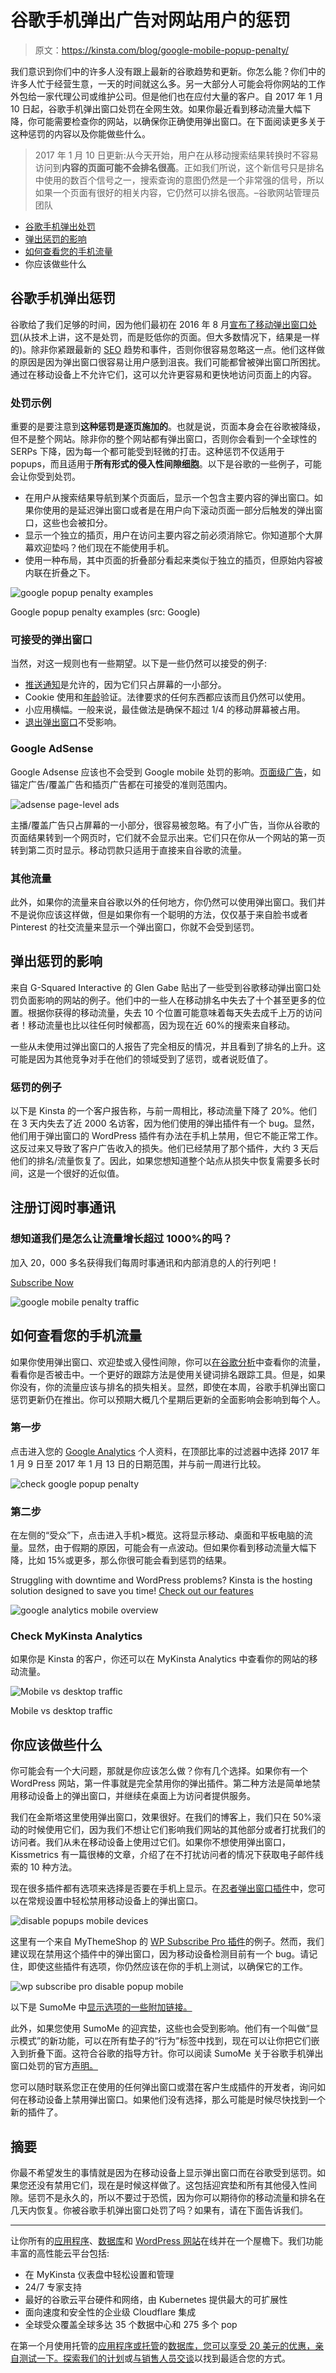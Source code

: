 # 谷歌手机弹出广告对网站用户的惩罚

> 原文：<https://kinsta.com/blog/google-mobile-popup-penalty/>

我们意识到你们中的许多人没有跟上最新的谷歌趋势和更新。你怎么能？你们中的许多人忙于经营生意，一天的时间就这么多。另一大部分人可能会将你网站的工作外包给一家代理公司或维护公司。但是他们也在应付大量的客户。自 2017 年 1 月 10 日起，谷歌手机弹出窗口处罚在全网生效。如果你最近看到移动流量大幅下降，你可能需要检查你的网站，以确保你正确使用弹出窗口。在下面阅读更多关于这种惩罚的内容以及你能做些什么。

> 2017 年 1 月 10 日更新:从今天开始，用户在从移动搜索结果转换时不容易访问到**内容的页面可能不会排名很高**。正如我们所说，这个新信号只是排名中使用的数百个信号之一，搜索查询的意图仍然是一个非常强的信号，所以如果一个页面有很好的相关内容，它仍然可以排名很高。–谷歌网站管理员团队

*   [谷歌手机弹出处罚](#google-mobile-popup-penalty)
*   [弹出惩罚的影响](#popup-penalty-impact)
*   [如何查看您的手机流量](#check-mobile-traffic)
*   你应该做些什么

## 谷歌手机弹出惩罚

谷歌给了我们足够的时间，因为他们最初在 2016 年 8 月[宣布了移动弹出窗口处罚](https://webmasters.googleblog.com/2016/08/helping-users-easily-access-content-on.html)(从技术上讲，这不是处罚，而是贬低你的页面。但大多数情况下，结果是一样的)。除非你紧跟最新的 [SEO](https://kinsta.com/blog/what-does-seo-stand-for/) 趋势和事件，否则你很容易忽略这一点。他们这样做的原因是因为弹出窗口很容易让用户感到沮丧。我们可能都曾被弹出窗口所困扰。通过在移动设备上不允许它们，这可以允许更容易和更快地访问页面上的内容。

### 处罚示例

重要的是要注意到**这种惩罚是逐页施加的**。也就是说，页面本身会在谷歌被降级，但不是整个网站。除非你的整个网站都有弹出窗口，否则你会看到一个全球性的 SERPs 下降，因为每一个都可能受到轻微的打击。这种惩罚不仅适用于 popups，而且适用于**所有形式的侵入性间隙细胞**。以下是谷歌的一些例子，可能会让你受到处罚。

*   在用户从搜索结果导航到某个页面后，显示一个包含主要内容的弹出窗口。如果你使用的是延迟弹出窗口或者是在用户向下滚动页面一部分后触发的弹出窗口，这些也会被扣分。
*   显示一个独立的插页，用户在访问主要内容之前必须消除它。你知道那个大屏幕欢迎垫吗？他们现在不能使用手机。
*   使用一种布局，其中页面的折叠部分看起来类似于独立的插页，但原始内容被内联在折叠之下。

![google popup penalty examples](img/4b15dd00e53e4b311011e9962005900c.png)

Google popup penalty examples (src: Google)



### 可接受的弹出窗口

当然，对这一规则也有一些期望。以下是一些仍然可以接受的例子:









*   [推送通知](https://kinsta.com/blog/wordpress-push-notifications/)是允许的，因为它们只占屏幕的一小部分。
*   Cookie 使用和[年龄](https://kinsta.com/blog/wordpress-age-verification/)验证。法律要求的任何东西都应该而且仍然可以使用。
*   小应用横幅。一般来说，最佳做法是确保不超过 1/4 的移动屏幕被占用。
*   [退出弹出窗口](http://www.thesempost.com/exit-interstitials-not-impacted-googles-mobile-interstitial-change/)不受影响。

### Google AdSense

Google Adsense 应该也不会受到 Google mobile 处罚的影响。[页面级广告](https://support.google.com/adsense/answer/6245304)，如锚定广告/覆盖广告和插页广告都在可接受的准则范围内。

![adsense page-level ads](img/ddbf52d987504b06e696d321e971df0a.png)

主播/覆盖广告只占屏幕的一小部分，很容易被忽略。有了小广告，当你从谷歌的页面结果转到一个网页时，它们就不会显示出来。它们只在你从一个网站的第一页转到第二页时显示。移动罚款只适用于直接来自谷歌的流量。

### 其他流量

此外，如果你的流量来自谷歌以外的任何地方，你仍然可以使用弹出窗口。我们并不是说你应该这样做，但是如果你有一个聪明的方法，仅仅基于来自脸书或者 Pinterest 的社交流量来显示一个弹出窗口，你就不会受到惩罚。

## 弹出惩罚的影响

来自 G-Squared Interactive 的 Glen Gabe 贴出了一些受到谷歌移动弹出窗口处罚负面影响的网站的例子。他们中的一些人在移动排名中失去了十个甚至更多的位置。根据你获得的移动流量，失去 10 个位置可能意味着每天失去成千上万的访问者！移动流量也比以往任何时候都高，因为现在近 60%的搜索来自移动。

一些从未使用过弹出窗口的人报告了完全相反的情况，并且看到了排名的上升。这可能是因为其他竞争对手在他们的领域受到了惩罚，或者说贬值了。

### 惩罚的例子

以下是 Kinsta 的一个客户报告称，与前一周相比，移动流量下降了 20%。他们在 3 天内失去了近 2000 名访客，因为他们使用的弹出插件有一个 bug。显然，他们用于弹出窗口的 WordPress 插件有办法在手机上禁用，但它不能正常工作。这反过来又导致了客户广告收入的损失。他们已经禁用了那个插件，大约 3 天后他们的排名/流量恢复了。因此，如果您想知道整个站点从损失中恢复需要多长时间，这是一个很好的近似值。

## 注册订阅时事通讯



### 想知道我们是怎么让流量增长超过 1000%的吗？

加入 20，000 多名获得我们每周时事通讯和内部消息的人的行列吧！

[Subscribe Now](#newsletter)

![google mobile penalty traffic](img/25a1412fcd7939d958f233ac08fe5b3d.png)

## 如何查看您的手机流量

如果你使用弹出窗口、欢迎垫或入侵性间隙，你可以[在谷歌分析](https://kinsta.com/blog/how-to-use-google-analytics/#acquisition-report)中查看你的流量，看看你是否被击中。一个更好的跟踪方法是使用关键词排名跟踪工具。但是，如果你没有，你的流量应该与排名的损失相关。显然，即使在本周，谷歌手机弹出窗口惩罚更新仍在推出。你可以预期大概几个星期后更新的全面影响会影响到每个人。

### 第一步

点击进入您的 [Google Analytics](https://kinsta.com/blog/google-analytics-wordpress/) 个人资料，在顶部比率的过滤器中选择 2017 年 1 月 9 日至 2017 年 1 月 13 日的日期范围，并与前一周进行比较。

![check google popup penalty](img/11c6b9936dba73a7af135f2b2e0b3977.png)

### 第二步

在左侧的“受众”下，点击进入手机>概览。这将显示移动、桌面和平板电脑的流量。显然，由于假期的原因，可能会有一点波动。但如果你看到移动流量大幅下降，比如 15%或更多，那么你很可能会看到惩罚的结果。

Struggling with downtime and WordPress problems? Kinsta is the hosting solution designed to save you time! [Check out our features](https://kinsta.com/features/)

![google analytics mobile overview](img/91f1ff87eb23bff744dbeb1ede07a923.png)

### Check MyKinsta Analytics

如果你是 Kinsta 的客户，你还可以在 MyKinsta Analytics 中查看你的网站的移动流量。

![Mobile vs desktop traffic](img/9579cd0dd03d885a14e215a4126c0e90.png)

Mobile vs desktop traffic



## 你应该做些什么

你可能会有一个大问题，那就是你应该怎么做？你有几个选择。如果你有一个 WordPress 网站，第一件事就是完全禁用你的弹出插件。第二种方法是简单地禁用移动设备上的弹出窗口，并继续在桌面上为访问者提供服务。

我们在金斯塔这里使用弹出窗口，效果很好。在我们的博客上，我们只在 50%滚动的时候使用它们，因为我们不想让它们影响我们网站的其他部分或者打扰我们的访问者。我们从未在移动设备上使用过它们。如果你不想使用弹出窗口，Kissmetrics 有一篇很棒的文章，介绍了在不打扰访问者的情况下获取电子邮件线索的 10 种方法。

现在很多插件都有选项来选择是否要在手机上显示。在[忍者弹出窗口插件](https://codecanyon.net/item/ninja-popups-for-wordpress/3476479)中，您可以在常规设置中轻松禁用移动设备上的弹出窗口。

![disable popups mobile devices](img/dcb37c782817a870954d600127991d51.png)

这里有一个来自 MyThemeShop 的 [WP Subscribe Pro 插件](https://mythemeshop.com/plugins/wp-subscribe-pro/)的例子。然而，我们建议现在禁用这个插件中的弹出窗口，因为移动设备检测目前有一个 bug。请记住，即使这些插件有选项，你仍然应该在你的手机上测试，以确保它的工作。

![wp subscribe pro disable popup mobile](img/741695ead6fc623f293cacbdd25f90bb.png)

以下是 SumoMe 中[显示选项的一些附加链接。](https://help.sumome.com/hc/en-us/articles/218680998--Display-Rules)

此外，如果您使用 SumoMe 的迎宾垫，这些也会受到影响。他们有一个叫做“显示模式”的新功能，可以在所有垫子的“行为”标签中找到，现在可以让你把它们嵌入到折叠下面。这符合谷歌的指导方针。你可以阅读 SumoMe 关于谷歌手机弹出窗口处罚的官方[声明。](https://sumome.com/stories/mobile-seo-google-2017)

您可以随时联系您正在使用的任何弹出窗口或潜在客户生成插件的开发者，询问如何在移动设备上禁用弹出窗口。如果他们没有选择，那么可能是时候尽快找到一个新的插件了。

## 摘要

你最不希望发生的事情就是因为在移动设备上显示弹出窗口而在谷歌受到惩罚。如果您还没有禁用它们，现在是时候这样做了。这包括迎宾垫和所有其他侵入性间隙。惩罚不是永久的，所以不要过于恐慌，因为你可以期待你的移动流量和排名在几天内恢复。你被谷歌手机弹出窗口处罚了吗？如果有，请在下面告诉我们。

* * *

让你所有的[应用程序](https://kinsta.com/application-hosting/)、[数据库](https://kinsta.com/database-hosting/)和 [WordPress 网站](https://kinsta.com/wordpress-hosting/)在线并在一个屋檐下。我们功能丰富的高性能云平台包括:

*   在 MyKinsta 仪表盘中轻松设置和管理
*   24/7 专家支持
*   最好的谷歌云平台硬件和网络，由 Kubernetes 提供最大的可扩展性
*   面向速度和安全性的企业级 Cloudflare 集成
*   全球受众覆盖全球多达 35 个数据中心和 275 多个 pop

在第一个月使用托管的[应用程序或托管](https://kinsta.com/application-hosting/)的[数据库，您可以享受 20 美元的优惠，亲自测试一下。探索我们的](https://kinsta.com/database-hosting/)[计划](https://kinsta.com/plans/)或[与销售人员交谈](https://kinsta.com/contact-us/)以找到最适合您的方式。